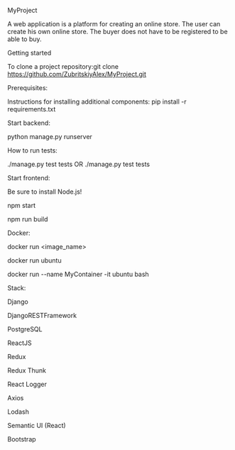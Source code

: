 MyProject

A web application is a platform for creating an online store. The user can create his own online store. 
The buyer does not have to be registered to be able to buy.

Getting started

To clone a project repository:git clone https://github.com/ZubritskiyAlex/MyProject.git

Prerequisites:

Instructions for installing additional components: pip install -r requirements.txt


Start backend:

python manage.py runserver


How to run tests:

./manage.py test tests OR 
./manage.py test tests <file name>


Start frontend:
	
Be sure to install Node.js!

npm start
	
npm run build


Docker:
	
docker run <image_name>
	
docker run ubuntu
	
docker run --name MyContainer -it ubuntu bash

Stack:
	
Django
	
DjangoRESTFramework
	
PostgreSQL
	
ReactJS
	
Redux
	
Redux Thunk

React Logger

Axios

Lodash

Semantic UI (React)

Bootstrap

	
